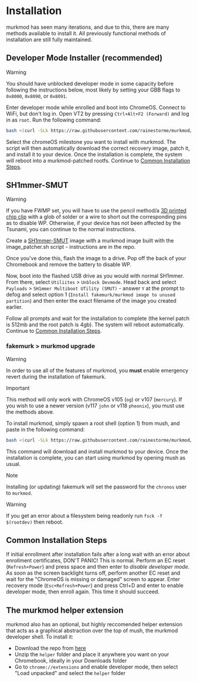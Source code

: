 # Installation

murkmod has seen many iterations, and due to this, there are many methods available to install it. All previously functional methods of installation are still fully maintained.

## Developer Mode Installer (recommended)

> [!WARNING]
> You should have unblocked developer mode in some capacity before following the instructions below, most likely by setting your GBB flags to `0x8000`, `0x8090`, or `0x8091`.

Enter developer mode while enrolled and boot into ChromeOS. Connect to WiFi, but don't log in. Open VT2 by pressing `Ctrl+Alt+F2 (Forward)` and log in as `root`. Run the following command:

```sh
bash <(curl -SLk https://raw.githubusercontent.com/rainestorme/murkmod/main/murkmod-devmode.sh)
```

Select the chromeOS milestone you want to install with murkmod. The script will then automatically download the correct recovery image, patch it, and install it to your device. Once the installation is complete, the system will reboot into a murkmod-patched rootfs. Continue to [Common Installation Steps](#common-installation-steps).

## SH1mmer-SMUT

> [!WARNING]
> If you have FWMP set, you will have to use the pencil method/a [3D printed chip clip](https://www.tinkercad.com/things/kWIgDztbX4s-soic-8-on-motherboard-stealth-chip-clip) with a glob of solder or a wire to short out the corresponding pins as to disable WP. Otherwise, if your device has not been affected by the Tsunami, you can continue to the normal instructions.

Create a [SH1mmer-SMUT](https://github.com/cognito-inc-real/sh1mmer-smut) image with a murkmod image built with the image_patcher.sh script - instructions are in the repo.

Once you've done this, flash the image to a drive. Pop off the back of your Chromebook and remove the battery to disable WP.

Now, boot into the flashed USB drive as you would with normal SH1mmer. From there, select `Utiliites` > `Unblock Devmode`. Head back and select `Payloads` > `SH1mmer Multiboot UTility (SMUT)` - answer `Y` at the prompt to defog and select option 1 (`Install fakemurk/murkmod image to unused partition`) and then enter the exact filename of the image you created earlier.

Follow all prompts and wait for the installation to complete (the kernel patch is 512mb and the root patch is 4gb). The system will reboot automatically. Continue to [Common Installation Steps](#common-installation-steps).

### fakemurk > murkmod upgrade

> [!WARNING]
> In order to use all of the features of murkmod, you **must** enable emergency revert during the installation of fakemurk.

> [!IMPORTANT]
> This method will only work with ChromeOS v105 (`og`) or v107 (`mercury`). If you wish to use a newer version (v117 `john` or v118 `pheonix`), you must use the methods above.

To install murkmod, simply spawn a root shell (option 1) from mush, and paste in the following command:

```sh
bash <(curl -SLk https://raw.githubusercontent.com/rainestorme/murkmod/main/murkmod.sh)
```

This command will download and install murkmod to your device. Once the installation is complete, you can start using murkmod by opening mush as usual.

> [!NOTE]
> Installing (or updating) fakemurk will set the password for the `chronos` user to `murkmod`.

> [!WARNING]
> If you get an error about a filesystem being readonly run `fsck -f $(rootdev)` then reboot.

## Common Installation Steps

If initial enrollment after installation fails after a long wait with an error about enrollment certificates, DON'T PANIC! This is normal. Perform an EC reset (`Refresh+Power`) and press space and then enter to *disable developer mode*. As soon as the screen backlight turns off, perform another EC reset and wait for the "ChromeOS is missing or damaged" screen to appear. Enter recovery mode (`Esc+Refresh+Power`) and press Ctrl+D and enter to enable developer mode, then enroll again. This time it should succeed.

## The murkmod helper extension

murkmod also has an optional, but highly reccomended helper extension that acts as a graphical abstraction over the top of mush, the murkmod developer shell. To install it:

- Download the repo from [here](https://codeload.github.com/rainestorme/murkmod/zip/refs/heads/main)
- Unzip the `helper` folder and place it anywhere you want on your Chromebook, ideally in your Downloads folder
- Go to `chrome://extensions` and enable developer mode, then select "Load unpacked" and select the `helper` folder
